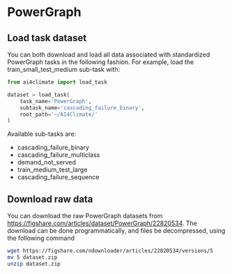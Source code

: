 # PowerGraph

## Load task dataset

You can both download and load all data associated with standardized PowerGraph tasks
in the following fashion. For example, load the train_small_test_medium sub-task
with:

```Python
from ai4climate import load_task

dataset = load_task(
    task_name='PowerGraph', 
    subtask_name='cascading_failure_binary',
    root_path='~/AI4Climate/'
)
```

Available sub-tasks are:
- cascading_failure_binary
- cascading_failure_multiclass
- demand_not_served
- train_medium_test_large
- cascading_failure_sequence


## Download raw data

You can download the raw PowerGraph datasets from 
https://figshare.com/articles/dataset/PowerGraph/22820534. The download can be
done programmatically, and files be decompressed, using the following command

```bash
wget https://figshare.com/ndownloader/articles/22820534/versions/5
mv 5 dataset.zip
unzip dataset.zip
```

